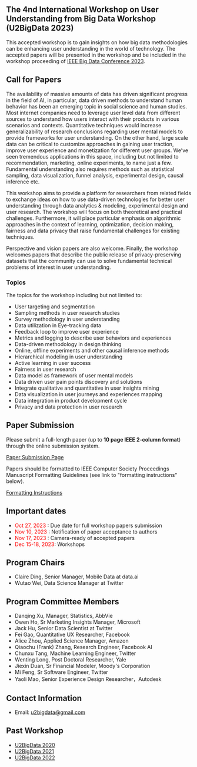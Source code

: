 ## The 4nd International Workshop on User Understanding from Big Data Workshop (U2BigData 2023)
This accepted workshop is to gain insights on how big data methodologies can be enhancing user understanding in the world of technology. The accepted papers will be presented in the workshop and be included in the workshop proceeding of [IEEE Big Data Conference 2023](http://bigdataieee.org/BigData2023/).

## Call for Papers
The availability of massive amounts of data has driven significant progress in the field of AI, in particular, data driven methods to understand human behavior has been an emerging topic in social science and human studies. Most internet companies need to leverage user level data from different sources to understand how users interact with their products in various scenarios and contexts. Quantitative techniques would increase generalizability of research conclusions regarding user mental models to provide frameworks for user understanding. On the other hand, large scale data can be critical to customize approaches in gaining user traction, improve user experience and monetization for different user groups. We’ve seen tremendous applications in this space, including but not limited to recommendation, marketing, online experiments, to name just a few. Fundamental understanding also requires methods such as statistical sampling, data visualization, funnel analysis, experimental design, causal inference etc.

This workshop aims to provide a platform for researchers from related fields to exchange ideas on how to use data-driven technologies for better user understanding through data analytics & modeling, experimental design and user research. The workshop will focus on both theoretical and practical challenges. Furthermore, it will place particular emphasis on algorithmic approaches in the context of learning, optimization, decision making, fairness and data privacy that raise fundamental challenges for existing techniques. 

Perspective and vision papers are also welcome. Finally, the workshop welcomes papers that describe the public release of privacy-preserving datasets that the community can use to solve fundamental technical problems of interest in user understanding.

### Topics

The topics for the workshop including but not limited to:
- User targeting and segmentation
- Sampling methods in user research studies
-	Survey methodology in user understanding
-	Data utilization in Eye-tracking data
-	Feedback loop to improve user experience
-	Metrics and logging to describe user behaviors and experiences
-	Data-driven methodology in design thinking
-	Online, offline experiments and other causal inference methods
-	Hierarchical modeling in user understanding
-	Active learning in user success
-	Fairness in user research
-	Data model as framework of user mental models
-	Data driven user pain points discovery and solutions
-	Integrate qualitative and quantitative in user insights mining
-	Data visualization in user journeys and experiences mapping
-	Data integration in product development cycle
-	Privacy and data protection in user research

## Paper Submission
Please submit a full-length paper (up to **10 page IEEE 2-column format**) through the online submission system.

[Paper Submission Page](https://wi-lab.com/cyberchair/2023/bigdata23/index.php)

Papers should be formatted to IEEE Computer Society Proceedings Manuscript Formatting Guidelines (see link to "formatting instructions" below).

[Formatting Instructions](https://www.ieee.org/conferences/publishing/templates.html)

## Important dates 
-	<span style="color:red"> Oct 27, 2023 </span>: Due date for full workshop papers submission
-	<span style="color:red"> Nov 10, 2023 </span>: Notification of paper acceptance to authors
-	<span style="color:red"> Nov 17, 2023 </span>: Camera-ready of accepted papers 
-	<span style="color:red"> Dec 15-18, 2023</span>: Workshops

## Program Chairs
-	Claire Ding, Senior Manager, Mobile Data at data.ai
-	Wutao Wei, Data Science Manager at Twitter


## Program Committee Members
- Danqing Xu, Manager, Statistics, AbbVie
-	Owen Ho, Sr Marketing Insights Manager, Microsoft
-	Jack Hu, Senior Data Scientist at Twitter
-	Fei Gao, Quantitative UX Researcher, Facebook
-	Alice Zhou, Applied Science Manager, Amazon
- Qiaochu (Frank) Zhang, Research Engineer, Facebook AI
- Chunxu Tang, Machine Learning Engineer, Twitter
- Wenting Long, Post Doctoral Researcher, Yale
- Jiexin Duan, Sr Financial Modeler, Moody's Corporation
- Mi Feng, Sr Software Engineer, Twitter
- Yaoli Mao, Senior Experience Design Researcher，Autodesk 

## Contact Information
- Email: u2bigdata@gmail.com

## Past Workshop
 - [U2BigData 2020](http://u2bigdata.github.io/2020)
 - [U2BigData 2021](http://u2bigdata.github.io/2021)
 - [U2BigData 2022](http://u2bigdata.github.io/2022)
